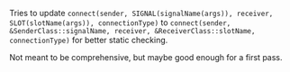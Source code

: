 Tries to update
`connect(sender, SIGNAL(signalName(args)), receiver, SLOT(slotName(args)), connectionType)`
to
`connect(sender, &SenderClass::signalName, receiver, &ReceiverClass::slotName, connectionType)`
for better static checking.

Not meant to be comprehensive, but maybe good enough for a first pass.
